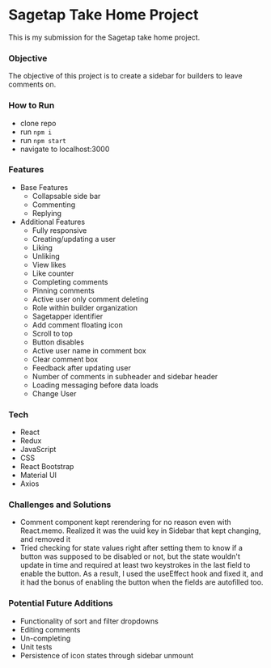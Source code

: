 # Sagetap Take Home Project

This is my submission for the Sagetap take home project.

### Objective
The objective of this project is to create a sidebar for builders to leave comments on.

### How to Run
- clone repo
- run `npm i`
- run `npm start`
- navigate to localhost:3000

### Features
- Base Features
    - Collapsable side bar
    - Commenting
    - Replying
- Additional Features
    - Fully responsive
    - Creating/updating a user
    - Liking
    - Unliking
    - View likes
    - Like counter
    - Completing comments
    - Pinning comments
    - Active user only comment deleting
    - Role within builder organization
    - Sagetapper identifier
    - Add comment floating icon
    - Scroll to top
    - Button disables
    - Active user name in comment box
    - Clear comment box
    - Feedback after updating user
    - Number of comments in subheader and sidebar header
    - Loading messaging before data loads
    - Change User

### Tech
- React
- Redux
- JavaScript
- CSS
- React Bootstrap
- Material UI
- Axios

### Challenges and Solutions
- Comment component kept rerendering for no reason even with React.memo. Realized it was the uuid key in Sidebar that kept changing, and removed it
- Tried checking for state values right after setting them to know if a button was supposed to be disabled or not, but the state wouldn't update in time and required at least two keystrokes in the last field to enable the button. As a result, I used the useEffect hook and fixed it, and it had the bonus of enabling the button when the fields are autofilled too.

### Potential Future Additions
- Functionality of sort and filter dropdowns
- Editing comments
- Un-completing
- Unit tests
- Persistence of icon states through sidebar unmount
